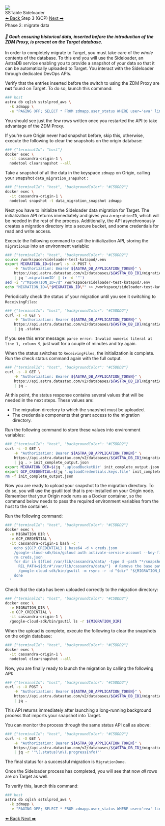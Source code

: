 <!-- TOP -->
<div class="top">
  <img class="scenario-academy-logo" src="https://datastax-academy.github.io/katapod-shared-assets/images/ds-academy-2023.svg" />
  <div class="scenario-title-section">
    <span class="scenario-title">SSTable Sideloader</span>
  </div>
</div>

<!-- NAVIGATION -->
<div id="navigation-top" class="navigation-top">
 <a title="Back" href='command:katapod.loadPage?[{"step":"step2"}]' 
   class="btn btn-dark navigation-top-left">⬅️ Back
 </a>
<span class="step-count">Step 3 (GCP)</span>
 <a title="Next" href='command:katapod.loadPage?[{"step":"step4"}]' 
    class="btn btn-dark navigation-top-right">Next ➡️
  </a>
</div>

<!-- CONTENT -->

<div class="step-title">Phase 2: migrate data</div>

#### _🎯 Goal: ensuring historical data, inserted before the introduction of the ZDM Proxy, is present on the Target database._

In order to completely migrate to Target, you must take care
of the _whole_ contents of the database. To this end
you will use the Sideloader, an AstraDB service enabling you to provide a snapshot of your data so that it can be automatically uploaded to Target. You interact with the Sideloader through dedicated DevOps APIs.

Verify that the entries inserted before the switch to using the ZDM Proxy are **not** found on Target.
To do so, launch this command:

```bash
### host
astra db cqlsh sstslprod_aws \
  -k zdmapp \
  -e "PAGING OFF; SELECT * FROM zdmapp.user_status WHERE user='eva' limit 500;"
```

You should see just the few rows written once you restarted the API to take advantage of the ZDM Proxy.

If you're sure Origin never had snapshot before, skip this, otherwise, execute the following to clear the snapshots on the origin database:
```bash
### {"terminalId": "host"}
docker exec \
  -it cassandra-origin-1 \
  nodetool clearsnapshot --all
```

Take a snapshot of all the data in the keyspace `zdmapp` on Origin, calling your snapshot `data_migration_snapshot` :
```bash
### {"terminalId": "host", "backgroundColor": "#C5DDD2"}
docker exec \
  -it cassandra-origin-1 \
  nodetool snapshot -t data_migration_snapshot zdmapp
```

Next you have to initialize the Sideloader data migration for Target. The initialization API returns immediately and gives you a `migrationID`, which will be needed in the rest of the process.
Additionally, the API asynchronously creates a migration directory into a secure bucket, and some credentials for read and write access.

Execute the following command to call the initialization API, storing the `migrationID` into an environment variable:
```bash
### {"terminalId": "host", "backgroundColor": "#C5DDD2"}
source /workspace/sideloader-test-katapod/.env
export MIGRATION_ID=$(curl -s -X POST \
    -H "Authorization: Bearer ${ASTRA_DB_APPLICATION_TOKEN}" \
    https://api.astra.datastax.com/v2/databases/${ASTRA_DB_ID}/migrations/initialize \
    | jq '.migrationID' | tr -d '"')
sed -i "/^MIGRATION_ID=/d" /workspace/sideloader-test-katapod/.env
echo "MIGRATION_ID=\"$MIGRATION_ID\"" >> /workspace/sideloader-test-katapod/.env
```

Periodically check the status of your migration until you see it switching to `ReceivingFiles`:
```bash
### {"terminalId": "host", "backgroundColor": "#C5DDD2"}
curl -s -X GET \
    -H "Authorization: Bearer ${ASTRA_DB_APPLICATION_TOKEN}" \
    https://api.astra.datastax.com/v2/databases/${ASTRA_DB_ID}/migrations/${MIGRATION_ID} \
    | jq .status
```

If you see this error message: `parse error: Invalid numeric literal at line 1, column 9`, just wait for a couple of minutes and try again.

When the status switches to `ReceivingFiles`, the initialization is complete. Run the check status command again with the full output.
```bash
### {"terminalId": "host", "backgroundColor": "#C5DDD2"}
curl -s -X GET \
    -H "Authorization: Bearer ${ASTRA_DB_APPLICATION_TOKEN}" \
    https://api.astra.datastax.com/v2/databases/${ASTRA_DB_ID}/migrations/${MIGRATION_ID} \
    | jq .
```

At this point, the status response contains several values that will be needed in the next steps.
These values are:
 - The migration directory to which the snapshot must be uploaded.
 - The credentials components that grant access to the migration directory.

Run the following command to store these values into environment variables: 
```bash
### {"terminalId": "host", "backgroundColor": "#C5DDD2"}
curl -s -X GET \
    -H "Authorization: Bearer ${ASTRA_DB_APPLICATION_TOKEN}" \
    https://api.astra.datastax.com/v2/databases/${ASTRA_DB_ID}/migrations/${MIGRATION_ID} \
    | jq . > init_complete_output.json
export MIGRATION_DIR=$(jq '.uploadBucketDir' init_complete_output.json | tr -d '"')
export GCP_CREDENTIAL=$(jq '.uploadCredentials.keys.file' init_complete_output.json | tr -d '"')
rm -f init_complete_output.json
```

Now you are ready to upload your snapshot to the migration directory. To do so, you will use the gsutil tool that is pre-installed on your Origin node. Remember that your Origin node runs as a Docker container, so the command below needs to pass the required environment variables from the host to the container.

Run the following command:
```bash
### {"terminalId": "host", "backgroundColor": "#C5DDD2"}
docker exec \
  -e MIGRATION_DIR \
  -e GCP_CREDENTIAL \
  -it cassandra-origin-1 bash -c '
    echo ${GCP_CREDENTIAL} | base64 -d > creds.json
    /google-cloud-sdk/bin/gcloud auth activate-service-account --key-file creds.json
    rm creds.json
    for dir in $(find /var/lib/cassandra/data/ -type d -path "*/snapshots/data_migration_snapshot*"); do
      REL_PATH=${dir#"/var/lib/cassandra/data/"}  # Remove the base path
      /google-cloud-sdk/bin/gsutil -m rsync -r -d "$dir" "${MIGRATION_DIR}node1/$REL_PATH/"
    done
  '
```

Check that the data has been uploaded correctly to the migration directory:
```bash
### {"terminalId": "host", "backgroundColor": "#C5DDD2"}
docker exec \
  -e MIGRATION_DIR \
  -e GCP_CREDENTIAL \
  -it cassandra-origin-1 \
  /google-cloud-sdk/bin/gsutil ls -r ${MIGRATION_DIR}
```

When the upload is complete, execute the following to clear the snapshots on the origin database:
```bash
### {"terminalId": "host", "backgroundColor": "#C5DDD2"}
docker exec \
  -it cassandra-origin-1 \
  nodetool clearsnapshot --all
```

Now, you are finally ready to launch the migration by calling the following API:
```bash
### {"terminalId": "host", "backgroundColor": "#C5DDD2"}
curl -s -X POST \
    -H "Authorization: Bearer ${ASTRA_DB_APPLICATION_TOKEN}" \
    https://api.astra.datastax.com/v2/databases/${ASTRA_DB_ID}/migrations/${MIGRATION_ID}/launch \
    | jq .
```

This API returns immediately after launching a long-running background process that imports your snapshot into Target.

You can monitor the process through the same status API call as above:
```bash
### {"terminalId": "host", "backgroundColor": "#C5DDD2"}
curl -s -X GET \
    -H "Authorization: Bearer ${ASTRA_DB_APPLICATION_TOKEN}" \
    https://api.astra.datastax.com/v2/databases/${ASTRA_DB_ID}/migrations/${MIGRATION_ID} \
    | jq -r '"\(.status)\n\(.progressInfo)"'
```
The final status for a successful migration is `MigrationDone`. 

Once the Sideloader process has completed, you will see that now _all_ rows are
on Target as well.

To verify this, launch this command:

```bash
### host
astra db cqlsh sstslprod_aws \
  -k zdmapp \
  -e "PAGING OFF; SELECT * FROM zdmapp.user_status WHERE user='eva' limit 500;"
```

<!-- NAVIGATION -->
<div id="navigation-bottom" class="navigation-bottom">
 <a title="Back" href='command:katapod.loadPage?[{"step":"step2"}]'
   class="btn btn-dark navigation-bottom-left">⬅️ Back
 </a>
 <a title="Next" href='command:katapod.loadPage?[{"step":"step4"}]'
    class="btn btn-dark navigation-bottom-right">Next ➡️
  </a>
</div>
